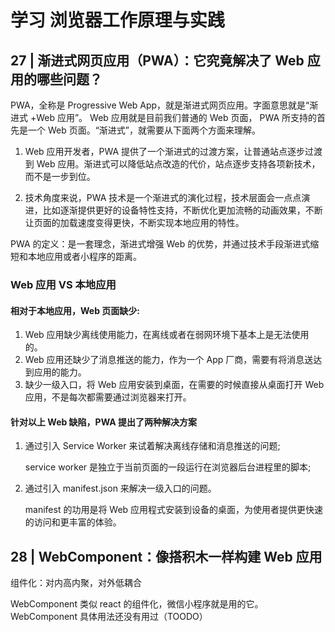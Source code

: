 # 学习 浏览器工作原理与实践

## 27 | 渐进式网页应用（PWA）：它究竟解决了 Web 应用的哪些问题？

PWA，全称是 Progressive Web App，就是渐进式网页应用。字面意思就是“渐进式 +Web 应用”。 Web 应用就是目前我们普通的 Web 页面， PWA 所支持的首先是一个 Web 页面。“渐进式”，就需要从下面两个方面来理解。

1.  Web 应用开发者，PWA 提供了一个渐进式的过渡方案，让普通站点逐步过渡到 Web 应用。渐进式可以降低站点改造的代价，站点逐步支持各项新技术，而不是一步到位。

2.  技术角度来说，PWA 技术是一个渐进式的演化过程，技术层面会一点点演进，比如逐渐提供更好的设备特性支持，不断优化更加流畅的动画效果，不断让页面的加载速度变得更快，不断实现本地应用的特性。

PWA 的定义：是一套理念，渐进式增强 Web 的优势，并通过技术手段渐进式缩短和本地应用或者小程序的距离。

### Web 应用 VS 本地应用

#### 相对于本地应用，Web 页面缺少:

1. Web 应用缺少离线使用能力，在离线或者在弱网环境下基本上是无法使用的。
2. Web 应用还缺少了消息推送的能力，作为一个 App 厂商，需要有将消息送达到应用的能力。
3. 缺少一级入口，将 Web 应用安装到桌面，在需要的时候直接从桌面打开 Web 应用，不是每次都需要通过浏览器来打开。

#### 针对以上 Web 缺陷，PWA 提出了两种解决方案

1. 通过引入 Service Worker 来试着解决离线存储和消息推送的问题;

   service worker 是独立于当前页面的一段运行在浏览器后台进程里的脚本;

2. 通过引入 manifest.json 来解决一级入口的问题。

   manifest 的功用是将 Web 应用程式安装到设备的桌面，为使用者提供更快速的访问和更丰富的体验。

## 28 | WebComponent：像搭积木一样构建 Web 应用

组件化：对内高内聚，对外低耦合

WebComponent 类似 react 的组件化，微信小程序就是用的它。WebComponent 具体用法还没有用过（TOODO）

